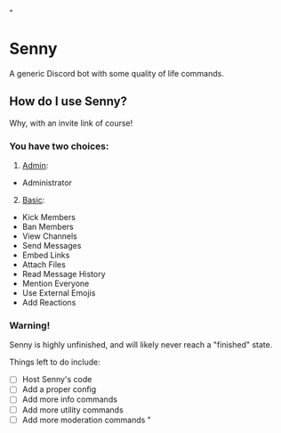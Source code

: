"
# Senny
A generic Discord bot with some quality of life commands.
## How do I use Senny?
Why, with an invite link of course!

### You have two choices:

1. [Admin](https://discord.com/api/oauth2/authorize?client_id=665318329040371725&permissions=8&scope=bot%20applications.commands):
- Administrator

2. [Basic](https://discord.com/api/oauth2/authorize?client_id=665318329040371725&permissions=511046&scope=bot%20applications.commands):
- Kick Members
- Ban Members
- View Channels
- Send Messages
- Embed Links
- Attach Files
- Read Message History
- Mention Everyone
- Use External Emojis
- Add Reactions

### Warning!

Senny is highly unfinished, and will likely never reach a "finished" state.

Things left to do include:
- [ ] Host Senny's code
- [ ] Add a proper config
- [ ] Add more info commands
- [ ] Add more utility commands
- [ ] Add more moderation commands
"
